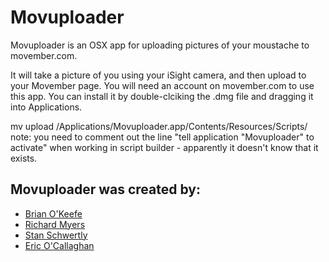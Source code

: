 Movuploader
===========

Movuploader is an OSX app for uploading pictures of your moustache to movember.com.

It will take a picture of you using your iSight camera, and then upload to your Movember page.
You will need an account on movember.com to use this app. You can install it by double-clciking the .dmg file and dragging it into Applications.

mv upload /Applications/Movuploader.app/Contents/Resources/Scripts/
note: you need to comment out the line "tell application "Movuploader" to activate" when working in script builder - apparently it doesn't know that it exists.

Movuploader was created by:
---------------------------
 * [Brian O'Keefe](http://bokstuff.com/)
 * [Richard Myers](http://movesmye.rs/)
 * [Stan Schwertly](http://www.schwertly.com/)
 * [Eric O'Callaghan](http://ericoc.com/)
